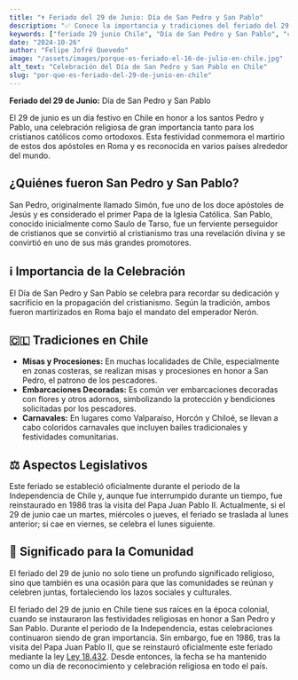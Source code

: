 ```yaml
---
title: "✝️ Feriado del 29 de Junio: Día de San Pedro y San Pablo"
description: "✅ Conoce la importancia y tradiciones del feriado del 29 de junio en Chile, en honor a San Pedro y San Pablo."
keywords: ["feriado 29 junio Chile", "Día de San Pedro y San Pablo", "celebraciones religiosas", "tradiciones chilenas"]
date: "2024-10-26"
author: "Felipe Jofré Quevedo"
image: "/assets/images/porque-es-feriado-el-16-de-julio-en-chile.jpg"
alt_text: "Celebración del Día de San Pedro y San Pablo en Chile"
slug: "por-que-es-feriado-del-29-de-junio-en-chile"
---
```


**Feriado del 29 de Junio:** Día de San Pedro y San Pablo

El 29 de junio es un día festivo en Chile en honor a los santos Pedro y Pablo, una celebración religiosa de gran importancia tanto para los cristianos católicos como ortodoxos. Esta festividad conmemora el martirio de estos dos apóstoles en Roma y es reconocida en varios países alrededor del mundo.

## ¿Quiénes fueron San Pedro y San Pablo?

San Pedro, originalmente llamado Simón, fue uno de los doce apóstoles de Jesús y es considerado el primer Papa de la Iglesia Católica. San Pablo, conocido inicialmente como Saulo de Tarso, fue un ferviente perseguidor de cristianos que se convirtió al cristianismo tras una revelación divina y se convirtió en uno de sus más grandes promotores.

## ℹ️ Importancia de la Celebración

El Día de San Pedro y San Pablo se celebra para recordar su dedicación y sacrificio en la propagación del cristianismo. Según la tradición, ambos fueron martirizados en Roma bajo el mandato del emperador Nerón.

## 🇨🇱 Tradiciones en Chile

- **Misas y Procesiones:** En muchas localidades de Chile, especialmente en zonas costeras, se realizan misas y procesiones en honor a San Pedro, el patrono de los pescadores.
- **Embarcaciones Decoradas:** Es común ver embarcaciones decoradas con flores y otros adornos, simbolizando la protección y bendiciones solicitadas por los pescadores.
- **Carnavales:** En lugares como Valparaíso, Horcón y Chiloé, se llevan a cabo coloridos carnavales que incluyen bailes tradicionales y festividades comunitarias.

## ⚖️ Aspectos Legislativos

Este feriado se estableció oficialmente durante el periodo de la Independencia de Chile y, aunque fue interrumpido durante un tiempo, fue reinstaurado en 1986 tras la visita del Papa Juan Pablo II. Actualmente, si el 29 de junio cae un martes, miércoles o jueves, el feriado se traslada al lunes anterior; si cae en viernes, se celebra el lunes siguiente.

## 👥 Significado para la Comunidad

El feriado del 29 de junio no solo tiene un profundo significado religioso, sino que también es una ocasión para que las comunidades se reúnan y celebren juntas, fortaleciendo los lazos sociales y culturales.

El feriado del 29 de junio en Chile tiene sus raíces en la época colonial, cuando se instauraron las festividades religiosas en honor a San Pedro y San Pablo. Durante el periodo de la Independencia, estas celebraciones continuaron siendo de gran importancia. Sin embargo, fue en 1986, tras la visita del Papa Juan Pablo II, que se reinstauró oficialmente este feriado mediante la ley [Ley 18.432](https://www.bcn.cl/leychile/navegar?i=23639). Desde entonces, la fecha se ha mantenido como un día de reconocimiento y celebración religiosa en todo el país.
